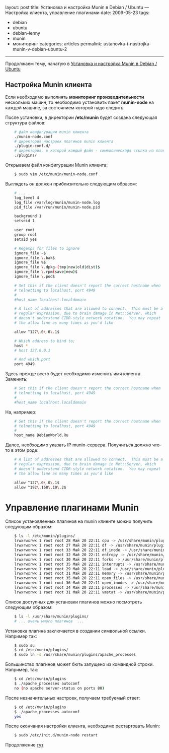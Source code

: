 layout: post
title: Установка и настройка Munin в Debian / Ubuntu — Настройка клиента, управление плагинами
date: 2009-05-23
tags:
- debian
- ubuntu
- debian-lenny
- munin
- мониторинг
categories: articles
permalink: ustanovka-i-nastrojka-munin-v-debian-ubuntu-2

---

Продолжаем тему, начатую в [Установка и настройка Munin в Debian / Ubuntu](/articles/ustanovka-i-nastrojka-munin-v-debian-ubuntu)

<!-- more -->

Настройка Munin клиента
-----------------------

Если необходимо выполнять **мониторинг производительности** нескольких машин, то необходимо установить пакет **munin-node** на каждой машине, за состоянием которой надо следить.

После установки, в директории **/etc/munin** будет создана следующая структура файлов:

``` bash
    # файл конфигурации munin клиента
    ./munin-node.conf
    # директория настроек плагинов munin клиента
    ./plugin-conf.d/
    # директория, в которой каждый файл - символическафя ссылка на плагин из /usr/share/munin/plugins
    ./plugins/
```
Открываем файл конфигурации Munin клиента:

``` bash
    $ sudo vim /etc/munin/munin-node.conf
```
Выглядеть он должен приблизительно следующим образом:

``` bash
    # ...
    log_level 4
    log_file /var/log/munin/munin-node.log
    pid_file /var/run/munin/munin-node.pid

    background 1
    setseid 1

    user root
    group root
    setsid yes

    # Regexps for files to ignore
    ignore_file ~$
    ignore_file \.bak$
    ignore_file %$
    ignore_file \.dpkg-(tmp|new|old|dist)$
    ignore_file \.rpm(save|new)$
    ignore_file \.pod$

    # Set this if the client doesn't report the correct hostname when
    # telnetting to localhost, port 4949
    #
    #host_name localhost.localdomain

    # A list of addresses that are allowed to connect.  This must be a
    # regular expression, due to brain damage in Net::Server, which
    # doesn't understand CIDR-style network notation.  You may repeat
    # the allow line as many times as you'd like

    allow ^127\.0\.0\.1$

    # Which address to bind to;
    host *
    # host 127.0.0.1

    # And which port
    port 4949
```

Здесь прежде всего будет необходимо изменить имя клиента. Заменить:

``` bash
    # Set this if the client doesn't report the correct hostname when
    # telnetting to localhost, port 4949
    #
    #host_name localhost.localdomain
```
На, например:

``` bash
    # Set this if the client doesn't report the correct hostname when
    # telnetting to localhost, port 4949
    #
    host_name DebianWorld.Ru
```
Далее, необходимо указать IP munin-сервера. Получиться должно что-то в этом роде:

``` bash
    # A list of addresses that are allowed to connect.  This must be a
    # regular expression, due to brain damage in Net::Server, which
    # doesn't understand CIDR-style network notation.  You may repeat
    # the allow line as many times as you'd like

    allow ^127\.0\.0\.1$
    allow ^192\.168\.10\.2$
```

Управление плагинами Munin
==========================

Список установленных плагинов на munin клиенте можно получить следующим образом:

``` bash
    $ ls -l /etc/munin/plugins/
    lrwxrwxrwx 1 root root 28 Май 20 22:11 cpu -> /usr/share/munin/plugins/cpu
    lrwxrwxrwx 1 root root 27 Май 20 22:11 df -> /usr/share/munin/plugins/df
    lrwxrwxrwx 1 root root 33 Май 20 22:11 df_inode -> /usr/share/munin/plugins/df_inode
    lrwxrwxrwx 1 root root 32 Май 20 22:11 entropy -> /usr/share/munin/plugins/entropy
    lrwxrwxrwx 1 root root 30 Май 20 22:11 forks -> /usr/share/munin/plugins/forks
    lrwxrwxrwx 1 root root 35 Май 20 22:11 interrupts -> /usr/share/munin/plugins/interrupts
    lrwxrwxrwx 1 root root 29 Май 20 22:11 load -> /usr/share/munin/plugins/load
    lrwxrwxrwx 1 root root 31 Май 20 22:11 memory -> /usr/share/munin/plugins/memory
    lrwxrwxrwx 1 root root 35 Май 20 22:11 open_files -> /usr/share/munin/plugins/open_files
    lrwxrwxrwx 1 root root 36 Май 20 22:11 open_inodes -> /usr/share/munin/plugins/open_inodes
    lrwxrwxrwx 1 root root 34 Май 20 22:11 processes -> /usr/share/munin/plugins/processes
    lrwxrwxrwx 1 root root 31 Май 20 22:11 vmstat -> /usr/share/munin/plugins/vmstat
```
Список доступных для установки плагинов можно посмотреть следующим образом:

``` bash
    $ ls -l /usr/share/munin/plugins/
    # ... очень много плагинов  ...
```
Установка плагина заключается в создании символьной ссылки. Например так:

``` bash
    $ sudo su
    $ cd /etc/munin/plugins/
    $ sudo ln -s /usr/share/munin/plugins/apache_processes
```
Большинство плагинов может бють запущено из командной строки. Например, так:

``` bash
    $ cd /etc/munin/plugins
    $ ./apache_processes autoconf
    no (no apache server-status on ports 80)
```
После незначительных настроек, получаем требуемый ответ:

``` bash
    $ cd /etc/munin/plugins
    $ ./apache_processes autoconf
    yes
```
После окончания настройки клиента, необходимо рестартовать Munin:

``` bash
    $ sudo /etc/init.d/munin-node restart
```
Продолжение [тут](/articles/ustanovka-i-nastrojka-munin-v-debian-ubuntu-3)

